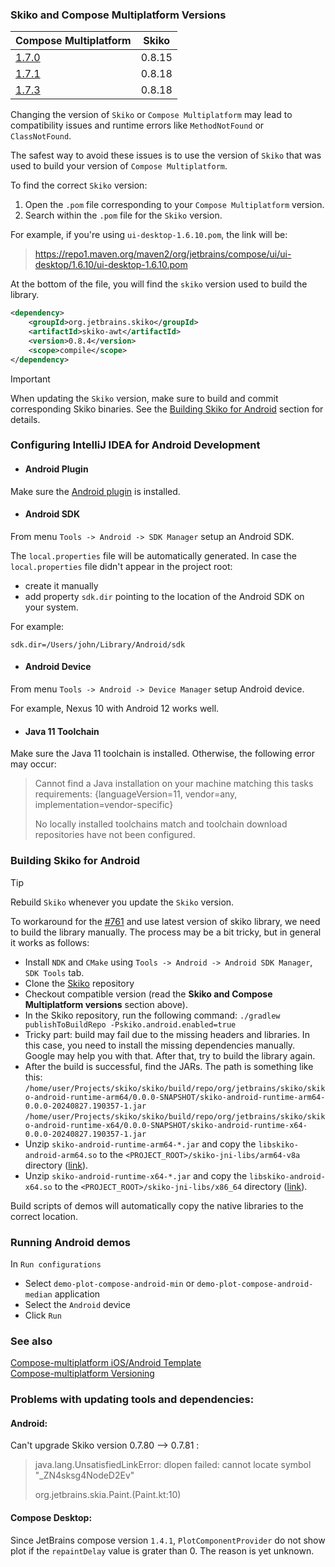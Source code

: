### Skiko and Compose Multiplatform Versions  

| Compose Multiplatform                                                                                  | Skiko |
|--------------------------------------------------------------------------------------------------------| --- |
| [1.7.0](https://repo1.maven.org/maven2/org/jetbrains/compose/ui/ui-desktop/1.7.0/ui-desktop-1.7.0.pom)                                                                                              | 0.8.15 |
| [1.7.1](https://repo1.maven.org/maven2/org/jetbrains/compose/ui/ui-desktop/1.7.1/ui-desktop-1.7.1.pom) | 0.8.18 |
| [1.7.3](https://repo1.maven.org/maven2/org/jetbrains/compose/ui/ui-desktop/1.7.3/ui-desktop-1.7.3.pom) | 0.8.18 |


Changing the version of `Skiko` or `Compose Multiplatform` may lead to compatibility issues and runtime errors like `MethodNotFound` or `ClassNotFound`. 

The safest way to avoid these issues is to use the version of `Skiko` that was used to build your version of `Compose Multiplatform`. 

To find the correct `Skiko` version:

1. Open the `.pom` file corresponding to your `Compose Multiplatform` version.
2. Search within the `.pom` file for the `Skiko` version.

For example, if you're using `ui-desktop-1.6.10.pom`, the link will be: 
>https://repo1.maven.org/maven2/org/jetbrains/compose/ui/ui-desktop/1.6.10/ui-desktop-1.6.10.pom  

At the bottom of the file, you will find the `skiko` version used to build the library.  
```xml
<dependency>
    <groupId>org.jetbrains.skiko</groupId>
    <artifactId>skiko-awt</artifactId>
    <version>0.8.4</version>
    <scope>compile</scope>
</dependency>
```

> [!IMPORTANT]
> 
> When updating the `Skiko` version, make sure to build and commit corresponding Skiko binaries.
> See the [Building Skiko for Android](#building-skiko-for-android) section for details.


### Configuring IntelliJ IDEA for Android Development

- #### Android Plugin

Make sure the [Android plugin](https://plugins.jetbrains.com/plugin/22989-android) is installed.

- #### Android SDK

From menu `Tools -> Android -> SDK Manager` setup an Android SDK.

The `local.properties` file will be automatically generated.
In case the `local.properties` file didn't appear in the project root:
- create it manually
- add property `sdk.dir` pointing to the location of the Android SDK on your system.

For example:
```
sdk.dir=/Users/john/Library/Android/sdk
```

- #### Android Device

From menu `Tools -> Android -> Device Manager` setup Android device.

For example, Nexus 10 with Android 12 works well.

- #### Java 11 Toolchain

Make sure the Java 11 toolchain is installed. Otherwise, the following error may occur:
>Cannot find a Java installation on your machine matching this tasks requirements: {languageVersion=11, vendor=any, implementation=vendor-specific}
> 
>No locally installed toolchains match and toolchain download repositories have not been configured.

<a id="building-skiko-for-android"></a>
### Building Skiko for Android 

> [!TIP]
> 
> Rebuild `Skiko` whenever you update the `Skiko` version.


To workaround for the [#761](https://github.com/JetBrains/skiko/issues/761) and use latest version of skiko library, we need to build the library manually. The process may be a bit tricky, but in general it works as follows:
- Install `NDK` and `CMake` using `Tools -> Android -> Android SDK Manager`, `SDK Tools` tab.
- Clone the [Skiko](git@github.com:JetBrains/skiko.git) repository
- Checkout compatible version (read the **Skiko and Compose Multiplatform versions** section above). 
- In the Skiko repository, run the following command: ```./gradlew publishToBuildRepo -Pskiko.android.enabled=true```
- Tricky part: build may fail due to the missing headers and libraries. In this case, you need to install the missing dependencies manually. Google may help you with that. After that, try to build the library again.
- After the build is successful, find the JARs. The path is something like this:    
 `/home/user/Projects/skiko/skiko/build/repo/org/jetbrains/skiko/skiko-android-runtime-arm64/0.0.0-SNAPSHOT/skiko-android-runtime-arm64-0.0.0-20240827.190357-1.jar`  
 `/home/user/Projects/skiko/skiko/build/repo/org/jetbrains/skiko/skiko-android-runtime-x64/0.0.0-SNAPSHOT/skiko-android-runtime-x64-0.0.0-20240827.190357-1.jar`
- Unzip `skiko-android-runtime-arm64-*.jar` and copy the `libskiko-android-arm64.so` to the `<PROJECT_ROOT>/skiko-jni-libs/arm64-v8a` directory ([link](https://github.com/JetBrains/lets-plot-skia/tree/main/jniLibs/arm64-v8a)).
- Unzip `skiko-android-runtime-x64-*.jar` and copy the `libskiko-android-x64.so` to the `<PROJECT_ROOT>/skiko-jni-libs/x86_64` directory ([link](https://github.com/JetBrains/lets-plot-skia/tree/main/skiko-jni-libs/x86_64)).

Build scripts of demos will automatically copy the native libraries to the correct location.


### Running Android demos

In `Run configurations`
- Select `demo-plot-compose-android-min` or `demo-plot-compose-android-median` application
- Select the `Android` device
- Click `Run`

### See also

[Compose-multiplatform iOS/Android Template](https://github.com/JetBrains/compose-multiplatform-ios-android-template)  
[Compose-multiplatform Versioning](https://github.com/JetBrains/compose-multiplatform/blob/master/VERSIONING.md)

### Problems with updating tools and dependencies:

#### Android:

Can't upgrade Skiko version 0.7.80 --> 0.7.81 :

> java.lang.UnsatisfiedLinkError: dlopen failed: cannot locate symbol "_ZN4sksg4NodeD2Ev"
>
> org.jetbrains.skia.Paint.<clinit>(Paint.kt:10)

#### Compose Desktop:
Since JetBrains compose version `1.4.1`, `PlotComponentProvider` do not show plot if the `repaintDelay` value is grater than 0.
The reason is yet unknown.
                                      

